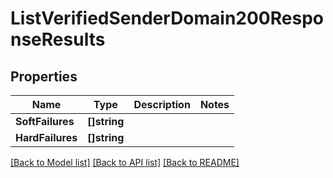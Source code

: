 # ListVerifiedSenderDomain200ResponseResults

## Properties

Name | Type | Description | Notes
------------ | ------------- | ------------- | -------------
**SoftFailures** | **[]string** |  |
**HardFailures** | **[]string** |  |

[[Back to Model list]](../README.md#documentation-for-models) [[Back to API list]](../README.md#documentation-for-api-endpoints) [[Back to README]](../README.md)



